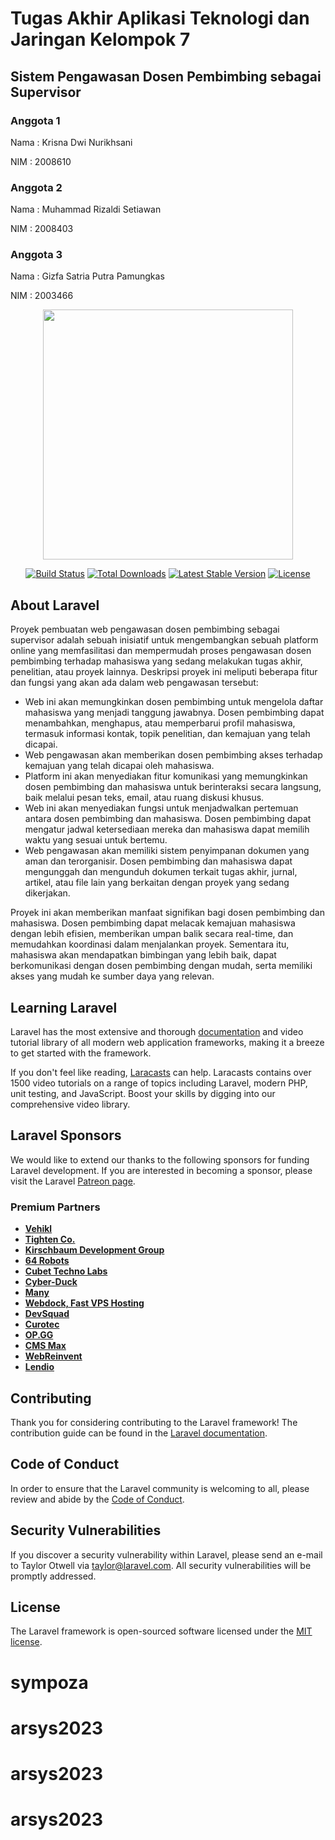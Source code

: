 # Tugas Akhir Aplikasi Teknologi dan Jaringan Kelompok 7

## Sistem Pengawasan Dosen Pembimbing sebagai Supervisor

### Anggota 1
Nama    : Krisna Dwi Nurikhsani

NIM     : 2008610

### Anggota 2
Nama    : Muhammad Rizaldi Setiawan

NIM     : 2008403

### Anggota 3
Nama    : Gizfa Satria Putra Pamungkas

NIM     : 2003466

<p align="center"><a href="https://laravel.com" target="_blank"><img src="https://raw.githubusercontent.com/laravel/art/master/logo-lockup/5%20SVG/2%20CMYK/1%20Full%20Color/laravel-logolockup-cmyk-red.svg" width="400"></a></p>

<p align="center">
<a href="https://travis-ci.org/laravel/framework"><img src="https://travis-ci.org/laravel/framework.svg" alt="Build Status"></a>
<a href="https://packagist.org/packages/laravel/framework"><img src="https://img.shields.io/packagist/dt/laravel/framework" alt="Total Downloads"></a>
<a href="https://packagist.org/packages/laravel/framework"><img src="https://img.shields.io/packagist/v/laravel/framework" alt="Latest Stable Version"></a>
<a href="https://packagist.org/packages/laravel/framework"><img src="https://img.shields.io/packagist/l/laravel/framework" alt="License"></a>
</p>




## About Laravel

Proyek pembuatan web pengawasan dosen pembimbing sebagai supervisor adalah sebuah inisiatif untuk mengembangkan sebuah platform online yang memfasilitasi dan mempermudah proses pengawasan dosen pembimbing terhadap mahasiswa yang sedang melakukan tugas akhir, penelitian, atau proyek lainnya. Deskripsi proyek ini meliputi beberapa fitur dan fungsi yang akan ada dalam web pengawasan tersebut:

- Web ini akan memungkinkan dosen pembimbing untuk mengelola daftar mahasiswa yang menjadi tanggung jawabnya. Dosen pembimbing dapat menambahkan, menghapus, atau memperbarui profil mahasiswa, termasuk informasi kontak, topik penelitian, dan kemajuan yang telah dicapai.
- Web pengawasan akan memberikan dosen pembimbing akses terhadap kemajuan yang telah dicapai oleh mahasiswa. 
- Platform ini akan menyediakan fitur komunikasi yang memungkinkan dosen pembimbing dan mahasiswa untuk berinteraksi secara langsung, baik melalui pesan teks, email, atau ruang diskusi khusus.
- Web ini akan menyediakan fungsi untuk menjadwalkan pertemuan antara dosen pembimbing dan mahasiswa. Dosen pembimbing dapat mengatur jadwal ketersediaan mereka dan mahasiswa dapat memilih waktu yang sesuai untuk bertemu.
- Web pengawasan akan memiliki sistem penyimpanan dokumen yang aman dan terorganisir. Dosen pembimbing dan mahasiswa dapat mengunggah dan mengunduh dokumen terkait tugas akhir, jurnal, artikel, atau file lain yang berkaitan dengan proyek yang sedang dikerjakan.


Proyek ini akan memberikan manfaat signifikan bagi dosen pembimbing dan mahasiswa. Dosen pembimbing dapat melacak kemajuan mahasiswa dengan lebih efisien, memberikan umpan balik secara real-time, dan memudahkan koordinasi dalam menjalankan proyek. Sementara itu, mahasiswa akan mendapatkan bimbingan yang lebih baik, dapat berkomunikasi dengan dosen pembimbing dengan mudah, serta memiliki akses yang mudah ke sumber daya yang relevan.

## Learning Laravel

Laravel has the most extensive and thorough [documentation](https://laravel.com/docs) and video tutorial library of all modern web application frameworks, making it a breeze to get started with the framework.

If you don't feel like reading, [Laracasts](https://laracasts.com) can help. Laracasts contains over 1500 video tutorials on a range of topics including Laravel, modern PHP, unit testing, and JavaScript. Boost your skills by digging into our comprehensive video library.

## Laravel Sponsors

We would like to extend our thanks to the following sponsors for funding Laravel development. If you are interested in becoming a sponsor, please visit the Laravel [Patreon page](https://patreon.com/taylorotwell).

### Premium Partners

- **[Vehikl](https://vehikl.com/)**
- **[Tighten Co.](https://tighten.co)**
- **[Kirschbaum Development Group](https://kirschbaumdevelopment.com)**
- **[64 Robots](https://64robots.com)**
- **[Cubet Techno Labs](https://cubettech.com)**
- **[Cyber-Duck](https://cyber-duck.co.uk)**
- **[Many](https://www.many.co.uk)**
- **[Webdock, Fast VPS Hosting](https://www.webdock.io/en)**
- **[DevSquad](https://devsquad.com)**
- **[Curotec](https://www.curotec.com/services/technologies/laravel/)**
- **[OP.GG](https://op.gg)**
- **[CMS Max](https://www.cmsmax.com/)**
- **[WebReinvent](https://webreinvent.com/?utm_source=laravel&utm_medium=github&utm_campaign=patreon-sponsors)**
- **[Lendio](https://lendio.com)**

## Contributing

Thank you for considering contributing to the Laravel framework! The contribution guide can be found in the [Laravel documentation](https://laravel.com/docs/contributions).

## Code of Conduct

In order to ensure that the Laravel community is welcoming to all, please review and abide by the [Code of Conduct](https://laravel.com/docs/contributions#code-of-conduct).

## Security Vulnerabilities

If you discover a security vulnerability within Laravel, please send an e-mail to Taylor Otwell via [taylor@laravel.com](mailto:taylor@laravel.com). All security vulnerabilities will be promptly addressed.

## License

The Laravel framework is open-sourced software licensed under the [MIT license](https://opensource.org/licenses/MIT).
# sympoza
# arsys2023
# arsys2023
# arsys2023
